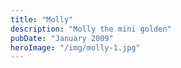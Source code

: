 ```yaml
---
title: "Molly"
description: "Molly the mini golden"
pubDate: "January 2009"
heroImage: "/img/molly-1.jpg"
---
```


